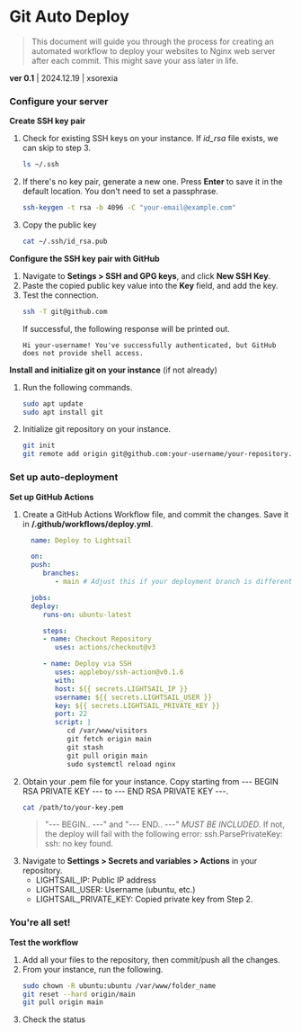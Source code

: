 # Git Auto Deploy

> This document will guide you through the process for creating an automated workflow to deploy your websites to Nginx web server after each commit. This might save your ass later in life.

**ver 0.1** | 2024.12.19 | xsorexia


### Configure your server
**Create SSH key pair**
1. Check for existing SSH keys on your instance. If *id_rsa* file exists, we can skip to step 3.
    ```bash
    ls ~/.ssh
    ```
2. If there's no key pair, generate a new one. Press **Enter** to save it in the default location. You don't need to set a passphrase.
   ```bash
   ssh-keygen -t rsa -b 4096 -C "your-email@example.com"
   ```
3. Copy the public key
   ```bash
   cat ~/.ssh/id_rsa.pub
   ```

**Configure the SSH key pair with GitHub**
1. Navigate to **Setings > SSH and GPG keys**, and click **New SSH Key**.
2. Paste the copied public key value into the **Key** field, and add the key.
3. Test the connection.
   ```bash
   ssh -T git@github.com
   ```
   If successful, the following response will be printed out.
   ```
   Hi your-username! You've successfully authenticated, but GitHub does not provide shell access.
   ```

**Install and initialize git on your instance** (if not already)
1. Run the following commands.
   ```bash
   sudo apt update
   sudo apt install git
   ```
2. Initialize git repository on your instance.
   ```bash
   git init
   git remote add origin git@github.com:your-username/your-repository.git
   ```

### Set up auto-deployment
**Set up GitHub Actions**
1. Create a GitHub Actions Workflow file, and commit the changes. Save it in **/.github/workflows/deploy.yml**.
    ```yaml
      name: Deploy to Lightsail

      on:
      push:
         branches:
            - main # Adjust this if your deployment branch is different

      jobs:
      deploy:
         runs-on: ubuntu-latest

         steps:
         - name: Checkout Repository
            uses: actions/checkout@v3

         - name: Deploy via SSH
            uses: appleboy/ssh-action@v0.1.6
            with:
            host: ${{ secrets.LIGHTSAIL_IP }}
            username: ${{ secrets.LIGHTSAIL_USER }}
            key: ${{ secrets.LIGHTSAIL_PRIVATE_KEY }}
            port: 22
            script: |
               cd /var/www/visitors
               git fetch origin main
               git stash
               git pull origin main
               sudo systemctl reload nginx
    ```
2. Obtain your .pem file for your instance. Copy starting from --- BEGIN RSA PRIVATE KEY --- to --- END RSA PRIVATE KEY ---.
   ```bash
   cat /path/to/your-key.pem
   ```
      > "--- BEGIN.. ---" and "--- END.. ---" *MUST BE INCLUDED*. If not, the deploy will fail with the following error: ssh.ParsePrivateKey: ssh: no key found.
3. Navigate to **Settings > Secrets and variables > Actions** in your repository.
   - LIGHTSAIL_IP: Public IP address
   - LIGHTSAIL_USER: Username (ubuntu, etc.)
   - LIGHTSAIL_PRIVATE_KEY: Copied private key from Step 2.
  
### You're all set!
**Test the workflow**
1. Add all your files to the repository, then commit/push all the changes.
2. From your instance, run the following.
   ```bash
   sudo chown -R ubuntu:ubuntu /var/www/folder_name
   git reset --hard origin/main
   git pull origin main
   ```
3. Check the status 